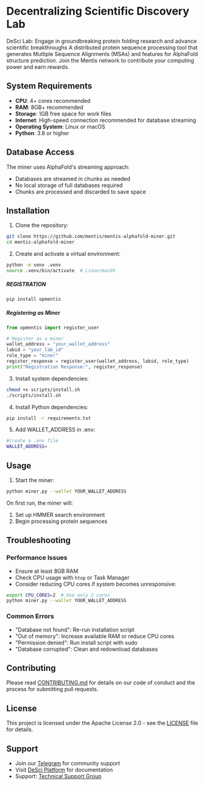 # Decentralizing Scientific Discovery Lab
DeSci Lab: Engage in groundbreaking protein folding research and advance scientific breakthroughs
A distributed protein sequence processing tool that generates Multiple Sequence Alignments (MSAs) and features for AlphaFold structure prediction. Join the Mentis network to contribute your computing power and earn rewards.

## System Requirements

- **CPU**: 4+ cores recommended
- **RAM**: 8GB+ recommended
- **Storage**: 1GB free space for work files
- **Internet**: High-speed connection recommended for database streaming
- **Operating System**: Linux or macOS
- **Python**: 3.8 or higher

## Database Access

The miner uses AlphaFold's streaming approach:
- Databases are streamed in chunks as needed
- No local storage of full databases required
- Chunks are processed and discarded to save space

## Installation

1. Clone the repository:

```bash
git clone https://github.com/mentis/mentis-alphafold-miner.git
cd mentis-alphafold-miner
```

2. Create and activate a virtual environment:

```bash
python -m venv .venv
source .venv/bin/activate  # Linux/macOS
```
##### REGISTRATION

```bash
pip install opmentis
```

##### Registering as Miner
```python
from opmentis import register_user

# Register as a miner
wallet_address = "your_wallet_address"
labid = "your_lab_id"
role_type = "miner"
register_response = register_user(wallet_address, labid, role_type)
print("Registration Response:", register_response)
```

3. Install system dependencies:

```bash
chmod +x scripts/install.sh
./scripts/install.sh
```

4. Install Python dependencies:

```bash
pip install -r requirements.txt
```

5. Add WALLET_ADDRESS in .env:

```bash
#create a .env file
WALLET_ADDRESS=
```

## Usage

1. Start the miner:

```bash
python miner.py --wallet YOUR_WALLET_ADDRESS
```

On first run, the miner will:
1. Set up HMMER search environment
2. Begin processing protein sequences

## Troubleshooting

### Performance Issues
- Ensure at least 8GB RAM
- Check CPU usage with `htop` or Task Manager
- Consider reducing CPU cores if system becomes unresponsive:

```bash
export CPU_CORES=2  # Use only 2 cores
python miner.py --wallet YOUR_WALLET_ADDRESS
```

### Common Errors
- "Database not found": Re-run installation script
- "Out of memory": Increase available RAM or reduce CPU cores
- "Permission denied": Run install script with sudo
- "Database corrupted": Clean and redownload databases

## Contributing

Please read [CONTRIBUTING.md](CONTRIBUTING.md) for details on our code of conduct and the process for submitting pull requests.

## License

This project is licensed under the Apache License 2.0 - see the [LICENSE](LICENSE) file for details.

## Support

- Join our [Telegram](https://t.me/opmentisai) for community support
- Visit [DeSci Platform](https://desci.opmentis.xyz) for documentation
- Support: [Technical Support Group](https://t.me/Opmentissupport)

